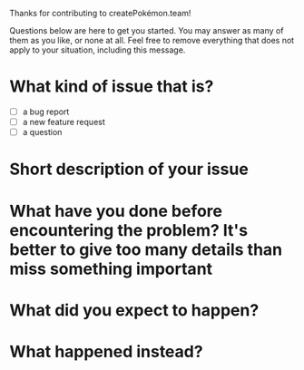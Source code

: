 Thanks for contributing to createPokémon.team!

Questions below are here to get you started. You may answer as many of them as you like, or none at all. Feel free to remove everything that does not apply to your situation, including this message.

# What kind of issue that is?

- [ ] a bug report
- [ ] a new feature request
- [ ] a question

# Short description of your issue

# What have you done before encountering the problem? It's better to give too many details than miss something important

# What did you expect to happen?

# What happened instead?
